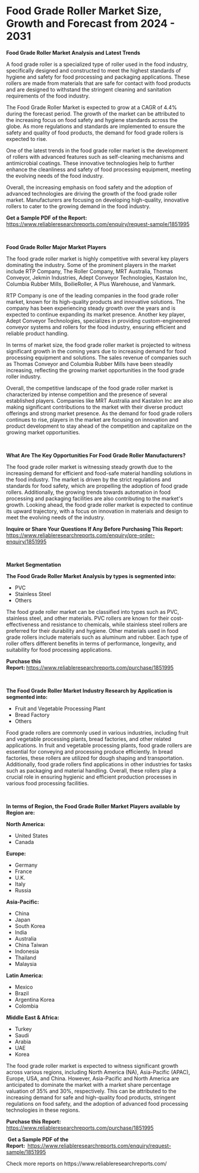 <p><h1>Food Grade Roller Market Size, Growth and Forecast from 2024 - 2031</h1></p><p><strong>Food Grade Roller Market Analysis and Latest Trends</strong></p>
<p><p>A food grade roller is a specialized type of roller used in the food industry, specifically designed and constructed to meet the highest standards of hygiene and safety for food processing and packaging applications. These rollers are made from materials that are safe for contact with food products and are designed to withstand the stringent cleaning and sanitation requirements of the food industry.</p><p>The Food Grade Roller Market is expected to grow at a CAGR of 4.4% during the forecast period. The growth of the market can be attributed to the increasing focus on food safety and hygiene standards across the globe. As more regulations and standards are implemented to ensure the safety and quality of food products, the demand for food grade rollers is expected to rise.</p><p>One of the latest trends in the food grade roller market is the development of rollers with advanced features such as self-cleaning mechanisms and antimicrobial coatings. These innovative technologies help to further enhance the cleanliness and safety of food processing equipment, meeting the evolving needs of the food industry.</p><p>Overall, the increasing emphasis on food safety and the adoption of advanced technologies are driving the growth of the food grade roller market. Manufacturers are focusing on developing high-quality, innovative rollers to cater to the growing demand in the food industry.</p></p>
<p><strong>Get a Sample PDF of the Report:&nbsp;</strong> <a href="https://www.reliableresearchreports.com/enquiry/request-sample/1851995">https://www.reliableresearchreports.com/enquiry/request-sample/1851995</a></p>
<p>&nbsp;</p>
<p><strong>Food Grade Roller Major Market Players</strong></p>
<p><p>The food grade roller market is highly competitive with several key players dominating the industry. Some of the prominent players in the market include RTP Company, The Roller Company, MRT Australia, Thomas Conveyor, Jekmin Industries, Adept Conveyor Technologies, Kastalon Inc, Columbia Rubber Mills, BoilieRoller, A Plus Warehouse, and Vanmark.</p><p>RTP Company is one of the leading companies in the food grade roller market, known for its high-quality products and innovative solutions. The company has been experiencing steady growth over the years and is expected to continue expanding its market presence. Another key player, Adept Conveyor Technologies, specializes in providing custom-engineered conveyor systems and rollers for the food industry, ensuring efficient and reliable product handling.</p><p>In terms of market size, the food grade roller market is projected to witness significant growth in the coming years due to increasing demand for food processing equipment and solutions. The sales revenue of companies such as Thomas Conveyor and Columbia Rubber Mills have been steadily increasing, reflecting the growing market opportunities in the food grade roller industry.</p><p>Overall, the competitive landscape of the food grade roller market is characterized by intense competition and the presence of several established players. Companies like MRT Australia and Kastalon Inc are also making significant contributions to the market with their diverse product offerings and strong market presence. As the demand for food grade rollers continues to rise, players in the market are focusing on innovation and product development to stay ahead of the competition and capitalize on the growing market opportunities.</p></p>
<p>&nbsp;</p>
<p><strong>What Are The Key Opportunities For Food Grade Roller Manufacturers?</strong></p>
<p><p>The food grade roller market is witnessing steady growth due to the increasing demand for efficient and food-safe material handling solutions in the food industry. The market is driven by the strict regulations and standards for food safety, which are propelling the adoption of food grade rollers. Additionally, the growing trends towards automation in food processing and packaging facilities are also contributing to the market's growth. Looking ahead, the food grade roller market is expected to continue its upward trajectory, with a focus on innovation in materials and design to meet the evolving needs of the industry.</p></p>
<p><strong>Inquire or Share Your Questions If Any Before Purchasing This Report:</strong> <a href="https://www.reliableresearchreports.com/enquiry/pre-order-enquiry/1851995">https://www.reliableresearchreports.com/enquiry/pre-order-enquiry/1851995</a></p>
<p>&nbsp;</p>
<p><strong>Market Segmentation</strong></p>
<p><strong>The Food Grade Roller Market Analysis by types is segmented into:</strong></p>
<p><ul><li>PVC</li><li>Stainless Steel</li><li>Others</li></ul></p>
<p><p>The food grade roller market can be classified into types such as PVC, stainless steel, and other materials. PVC rollers are known for their cost-effectiveness and resistance to chemicals, while stainless steel rollers are preferred for their durability and hygiene. Other materials used in food grade rollers include materials such as aluminum and rubber. Each type of roller offers different benefits in terms of performance, longevity, and suitability for food processing applications.</p></p>
<p><strong>Purchase this Report:&nbsp;</strong><a href="https://www.reliableresearchreports.com/purchase/1851995">https://www.reliableresearchreports.com/purchase/1851995</a></p>
<p>&nbsp;</p>
<p><strong>The Food Grade Roller Market Industry Research by Application is segmented into:</strong></p>
<p><ul><li>Fruit and Vegetable Processing Plant</li><li>Bread Factory</li><li>Others</li></ul></p>
<p><p>Food grade rollers are commonly used in various industries, including fruit and vegetable processing plants, bread factories, and other related applications. In fruit and vegetable processing plants, food grade rollers are essential for conveying and processing produce efficiently. In bread factories, these rollers are utilized for dough shaping and transportation. Additionally, food grade rollers find applications in other industries for tasks such as packaging and material handling. Overall, these rollers play a crucial role in ensuring hygienic and efficient production processes in various food processing facilities.</p></p>
<p>&nbsp;</p>
<p><strong>In terms of Region, the Food Grade Roller Market Players available by Region are:</strong></p>
<p>
    <p> <strong> North America: </strong>
        <ul>
            <li>United States</li>
            <li>Canada</li>
        </ul>
        </p> 
    <p> <strong> Europe: </strong>
        <ul>
            <li>Germany</li>
            <li>France</li>
            <li>U.K.</li>
            <li>Italy</li>
            <li>Russia</li>
        </ul>
        </p> 
    <p> <strong> Asia-Pacific: </strong>
        <ul>
            <li>China</li>
            <li>Japan</li>
            <li>South Korea</li>
            <li>India</li>
            <li>Australia</li>
            <li>China Taiwan</li>
            <li>Indonesia</li>
            <li>Thailand</li>
            <li>Malaysia</li>
        </ul>
        </p> 
    <p> <strong> Latin America: </strong>
        <ul>
            <li>Mexico</li>
            <li>Brazil</li>
            <li>Argentina Korea</li>
            <li>Colombia</li>
        </ul>
        </p> 
    <p> <strong> Middle East & Africa: </strong>
        <ul>
            <li>Turkey</li>
            <li>Saudi</li>
            <li>Arabia</li>
            <li>UAE</li>
            <li>Korea</li>
        </ul>
    </p>
    </p>
<p><p>The food grade roller market is expected to witness significant growth across various regions, including North America (NA), Asia-Pacific (APAC), Europe, USA, and China. However, Asia-Pacific and North America are anticipated to dominate the market with a market share percentage valuation of 35% and 30%, respectively. This can be attributed to the increasing demand for safe and high-quality food products, stringent regulations on food safety, and the adoption of advanced food processing technologies in these regions.</p></p>
<p><strong>Purchase this Report: </strong><a href="https://www.reliableresearchreports.com/purchase/1851995">https://www.reliableresearchreports.com/purchase/1851995</a></p>
<p>&nbsp;<strong>Get a Sample PDF of the Report:&nbsp;&nbsp;</strong><a href="https://www.reliableresearchreports.com/enquiry/request-sample/1851995">https://www.reliableresearchreports.com/enquiry/request-sample/1851995</a></p>
<p><strong></strong></p>
<p>Check more reports on https://www.reliableresearchreports.com/</p>